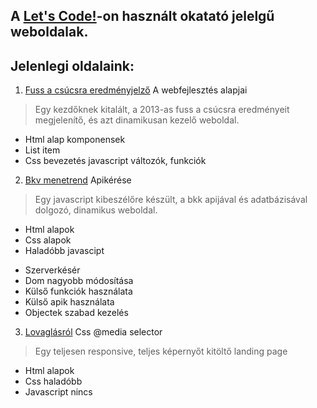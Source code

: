 A [Let's Code!](https://lets-code.hu)-on használt okatató jelelgű weboldalak.
----
## Jelenlegi oldalaink:
1. [Fuss a csúcsra eredményjelző](https://mormota.github.io/LetsCode-projects/fuss-a-csucsra-2013-eredmenyek/)
A webfejlesztés alapjai
> Egy kezdőknek kitalált, a 2013-as fuss a csúcsra eredményeit megjelenítő, és azt dinamikusan kezelő weboldal. 
> 
 - Html alap komponensek
 - List item
 - Css bevezetés
javascript változók, funkciók
2. [Bkv menetrend](https://mormota.github.io/LetsCode-projects/bkv-menetrend/)
Apikérése 
>Egy javascript kibeszélőre készült, a bkk apijával és adatbázisával dolgozó, dinamikus weboldal.
>
- Html alapok
 - Css alapok
 - Haladóbb javascipt
* Szerverkésér
* Dom nagyobb módosítása
* Külső funkciók használata
* Külső apik használata
* Objectek szabad kezelés
3. [Lovaglásról](https://mormota.github.io/LetsCode-projects/lovaglasrol/)
Css @media selector
> Egy teljesen responsive, teljes képernyőt kitöltő landing page
- Html alapok
- Css haladóbb
- Javascript nincs